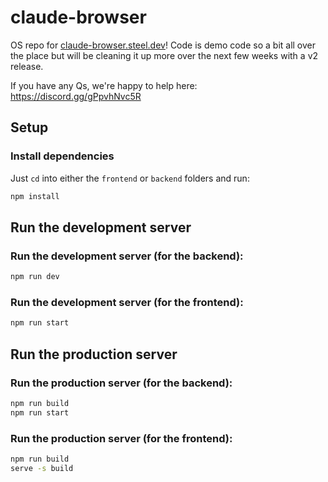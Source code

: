 # claude-browser

OS repo for [claude-browser.steel.dev](https://claude-browser.steel.dev)! Code is demo code so a bit all over the place but will be cleaning it up more over the next few weeks with a v2 release.

If you have any Qs, we're happy to help here: https://discord.gg/gPpvhNvc5R

## Setup

### Install dependencies

Just `cd` into either the `frontend` or `backend` folders and run:

```bash
npm install
```

## Run the development server

### Run the development server (for the backend):

```bash
npm run dev
```

### Run the development server (for the frontend):

```bash
npm run start
```

## Run the production server

### Run the production server (for the backend):

```bash
npm run build
npm run start
```

### Run the production server (for the frontend):

```bash
npm run build
serve -s build
```
